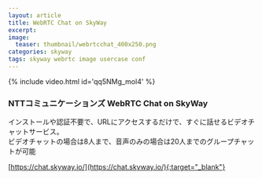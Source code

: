 ```yaml
---
layout: article
title: WebRTC Chat on SkyWay
excerpt: 
image:
  teaser: thumbnail/webrtcchat_400x250.png
categories: skyway
tags: skyway webrtc image usercase conf
---
```


{% include video.html id='qq5NMg_mol4' %}

### NTTコミュニケーションズ WebRTC Chat on SkyWay

インストールや認証不要で、URLにアクセスするだけで、すぐに話せるビデオチャットサービス。  
ビデオチャットの場合は8人まで、音声のみの場合は20人までのグループチャットが可能


[https://chat.skyway.io/](https://chat.skyway.io/){:target="_blank"}
